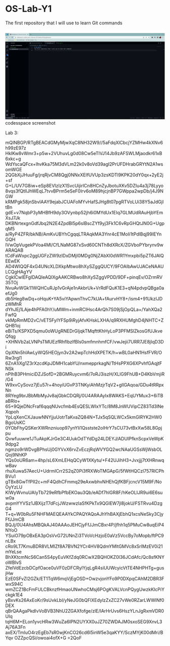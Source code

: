 # OS-Lab-Y1
The first repository that I will use to learn Git commands

![alt text](osLab1.jpg)
codesspace screenshot


Lab 3:

mQINBGP/RTgBEACdGMyMjwXqC8NH32W9//5aFdqXlCbcjYZMHw4kXNv6h99zE97z
HkIKw8vWmr3+p5w+2VUhuvLg0d08Cw5eTlVJ14Jb9zAFSWLMjaodkr61xB6xkc+g
WdYscaQFcx+lhvKka75M3dVLm22k0v8oVd39agI2PrUFDHrabGRYtN2A1wsomWGE
2QGbXjJHuuFg/jrqRjvCM8Qgj0NNxXEIfUVUp3zsKDTl9KPK20dY0qx+2yE2j+sf
G+L/UV7G8iw+eSp8EVIzIzX1SvcUijirlCn8HCnZyJbotuXKv5DZIu4a3j78Lyyo
8vqs3fQtIlJhWEqL7tvvBPrm5eSeF0lrv6oM89hjcjnBP7GWppa2wpDb/j4J9NGW
kRMPgk58jnSbvlAAY9ejabJCUAFoMYvHafSJHg8t07pgRTVoLUi38Y5aJdGjItBn
gdE+v7NqbP3yMHBfH9dy3OVynbp52jh6i0MYdUx1EIq7GLMUdRAuHjbYEmXsJ7Jk
DKBNrtexgnGdfJbq2N2E4ZpdBl5p6slBscZYf9yj3Fk1C6vRpGHQtJN0G+UgpqM5
a/RyP4ZFR/bkNB/AmKvUBYhCgqqLTRAqkMA3Ynr4cE1MoIi1tPdlBqj99IEYnGQH
IVwOpVugekPVoa4MI/CfLNaMG87xSvd60CNTh8dXRcX/ZGVboPYbrynv9wARAQAB
tCdFaWxpc2ggUGFzZW9zIDxDMjI0MDg0NjZAbXl0dWR1Ymxpbi5pZT6JAlQEEwEK
AD4WIQQF4xG4UNcXLDXkpMtwo8hXySZggQUCY/9FOAIbAwUJACeNAAULCQgHAgYV
CgkICwIEFgIDAQIeAQIXgAAKCRBwo8hXySZggVPDD/9DF+pinqEv/OZrmRV35TOj
NvuAvWGk11WQHCuRJp1vGrAje1nAkbrUk+VrRdFQuK1E3+qN4pdvpQBga0aefJg0
db5Heg8wDq+oHquK+YA5viYApwnThvC7kUA+fAurvHY8+/ism4+91UkzIJDzWMhR
dYhJEj1LAje4hPFA0hY/uMWm+inmRClHsc4ArQh7S09jSjOpQLa+/YahXQa2FwfQ
vkMpRmMD2vC/vET5FyIYFSp9iRyjAfvKHskLXHA/q9RXHUMghD4jNHTC+ZQHB1oj
eBiTs/KSPXD5qmu0oWUgRNEDrGIjqkTMqfttKhHyLoP3PFMSlZkosGfUJkveQfqg
+XHNVb2aLVNPsTMUEzfRhflbzlfBls0smfmnhmfCF/vwJejii7URR7JE8jIqD3Di
OpXNn5hIAwLyWQ5HEOjyn3v2A2wpTchHdXPETK/h+wBL0aHN1HsfFVR/ORw3rgl1
6ZnA1iXg1Z3rXzcdKpJDMH1cabYU/nxmepprkagN/TtHsPPXG6XPvhfGAqjtFNSk
nPlhB3PHmiciDZJSofD+2BGMRuycvm6/7oRJ3iszH/XLlG9FhUB+D4KbVmjiR/G4
W9xvCySovz7jEu57r+4hoyiUGvP3TNKyiAhMzjrTqV2+glIGAqoa/GDu4tRRpxNn
8RYeg9brJBbMbMyJv8ajGbkCDQRj/0U4ARAAyIx8WAKS+EqUYMux3+6iTBaBRlo+
65+9QjeDNcFraf6qqqNUvcfmb4EsQESLWIxYTc/8M8JnWUVipCZ83Td3lNeXqpoh
YpLqXenCXJauwNNYjjuUotrTaKvaZQ84N+TJx5qSQLWCx5kmGlRYK2HW0BgoUsKC
0YObFhyQSKerXWRnzniuop97ynYIi1Qsstste2olHrY7sCU73vtBxXw58L8Gpjpu
Qvwfuuwre1JTuAkpKJrGe3C4UukOdTYdDg24LDEYJ/ADUIPfknScpxVeWpK9dpg2
ngmzo9rWDvgBPhsUj0GYVxX6rvZvEczjRqWVYGQ2wcNAaUGSsWjWsbOLQoj9NhKP
YQs0oUR6am+4hp/sL6XmLEHqQCyW1XKytu/+F42UJihH3+Jvxjjj7tXHRnwqwBav
rhuXuwa57AecU+UdrmICrr2S2qZ0Pi3fRXWoTMGApG/5fWtHQCzl757RlCPhBVu1
gTBx8GwTfPII2c+mF4QdhCFmmq29eAxwbhvNHEhQjfKBFjcncV15M9F/NoOyYzLU
KlWyWvnuUAIyTb729eRfbPfbEKOau3Qb/eADf7hlGR8F/hKeOLIJR9ui6E6suw0a
avpmYYVSz1JBXijzT7dFcjJWzwwzIaSfKPkTx9QGlEW7jl8jokU/FSTRvu4DzgG4
T+q+W0bRu5FNHFMAEQEAAYkCPAQYAQoAJhYhBAXjEbhQ1xcsNeSky3CjyFfJJmCB
BQJj/0U4AhsMBQkAJ40AAAoJEHCjyFfJJmCBxr4P/jfhh1q5PMuCw8uqEiP4NYoO
YSuiO79pOBxEA3pOsVvG72UNnZi3TVoVcHzjoE0aVz5VccBy7oMopb/ftPC9nLBx
cRo9LT7KmuBDR8VLMIZf8A7BVN2YCr4HV8QdmYMltGMVc8xSrIMzEV0i21mYeLse
BhXKtcmNcS6Can5S4pyEuVKfZdq0RCwX2BQHOKZ0l36JCdAfc/Qc8sfKNYoWBIvS
ZfelVdEzcbDCpfOace0uVF0zDFCRylYjqLgR4siUUWcyicVtTE4NHPHTg+gusjHw
EzE0SFvZI2GZk/ET1TqW6mqVjEgOSD+OwzvjonYFo9P0DXpqCAhM2DBR3FwxS94C
wmZCZ1BcFmFULCBknzfHmaoUNwhoCMsj6POgKVALVcnPQygUwzkKIcPiYckgk1E4
yBxvKs26AxEoKr/9sUvkLbl/yNeJG0bQFlXEdylzZxZC27vWe0RZarLWWINf0DEX
qBrQAAgaPkdIvVoBVB3NhU2ZGAXfofge/zlE/lArHrUvs6HszYLnJgRxmVDR0UIq
tqH6M+ELon1yvcHRw3WuZa6IPN2UYXX0uJZ70ZWDAJM0sxoSEG9XnvL3Aj76A3Fn
axEX/TmIuO4rzEgEb7sR0wjKnCO26cd6l5inW5e3qaKYY/SczMYjK00dMri/BYqv
OZZpcQSi/owoai4ofX+G
=2QoF
